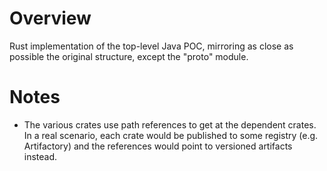 # Overview
Rust implementation of the top-level Java POC, mirroring as close as possible the 
original structure, except the "proto" module.

# Notes

- The various crates use path references to get at the dependent crates. In a real 
scenario, each crate would be published to some registry (e.g. Artifactory) and the 
references would point to versioned artifacts instead.
